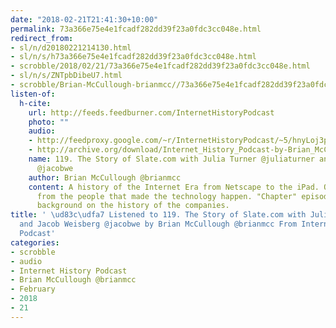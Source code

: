 ```yaml
---
date: "2018-02-21T21:41:30+10:00"
permalink: 73a366e75e4e1fcadf282dd39f23a0fdc3cc048e.html
redirect_from:
- sl/n/d20180221214130.html
- sl/n/s/h73a366e75e4e1fcadf282dd39f23a0fdc3cc048e.html
- scrobble/2018/02/21/73a366e75e4e1fcadf282dd39f23a0fdc3cc048e.html
- sl/n/s/ZNTpbDibeU7.html
- scrobble/Brian-McCullough-brianmcc//73a366e75e4e1fcadf282dd39f23a0fdc3cc048e.html
listen-of:
  h-cite:
    url: http://feeds.feedburner.com/InternetHistoryPodcast
    photo: ""
    audio:
    - http://feedproxy.google.com/~r/InternetHistoryPodcast/~5/hnyLoj3pyN8/119._The_Story_of_Slate.com_with_Julia_Turner_juliaturner_and_Jacob_Weisberg_jacobwe.mp3
    - http://archive.org/download/Internet_History_Podcast-by-Brian_McCullough/119_The_Story_of_Slatecom_with_Julia_Turner_juliaturner_and_Jacob_Weisberg_jacobwe.mp3
    name: 119. The Story of Slate.com with Julia Turner @juliaturner and Jacob Weisberg
      @jacobwe
    author: Brian McCullough @brianmcc
    content: A history of the Internet Era from Netscape to the iPad. Oral histories
      from the people that made the technology happen. "Chapter" episodes providing
      background on the history of the companies.
title: ' \ud83c\udfa7 Listened to 119. The Story of Slate.com with Julia Turner @juliaturner
  and Jacob Weisberg @jacobwe by Brian McCullough @brianmcc From Internet History
  Podcast'
categories:
- scrobble
- audio
- Internet History Podcast
- Brian McCullough @brianmcc
- February
- 2018
- 21
---
```

